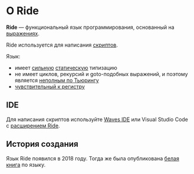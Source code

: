 # О Ride

**Ride** — функциональный язык программирования, основанный на [выражениях](/ru/ride/base-concepts/expression).

Ride используется для написания [скриптов](/ru/ride/script/).

Язык:

* имеет [сильную](https://ru.wikipedia.org/wiki/Сильная_и_слабая_типизация) [статическую](https://ru.wikipedia.org/wiki/Статическая_типизация) типизацию
* не имеет циклов, рекурсий и goto-подобных выражений, и поэтому является [неполным по Тьюрингу](https://ru.wikipedia.org/wiki/Полнота_по_Тьюрингу)
* [чувствительный к регистру](https://ru.wikipedia.org/wiki/Чувствительность_к_регистру_символов)

## IDE

Для написания скриптов используйте [Waves IDE](/ru/building-apps/smart-contracts/tools/waves-ide) или Visual Studio Code с [расширением Ride](https://marketplace.visualstudio.com/items?itemName=wavesplatform.waves-ride).

## История создания

Язык Ride появился в 2018 году. Тогда же была опубликована [белая книга](https://wavesprotocol.org/files/docs/white_paper_waves_smart_contracts.pdf) по языку.  
